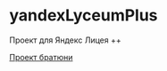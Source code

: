 # yandexLyceumPlus
Проект для Яндекс Лицея ++

[Проект братюни](https://github.com/yeezy-na-izi/YlDjango)

